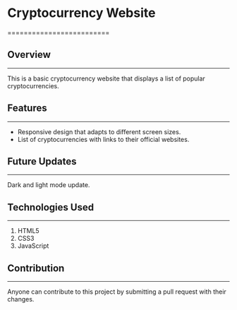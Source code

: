 # Cryptocurrency Website
=========================

## Overview
-----------
This is a basic cryptocurrency website that displays a list of popular cryptocurrencies.

## Features
------------
* Responsive design that adapts to different screen sizes.
* List of cryptocurrencies with links to their official websites.

## Future Updates
-------------------
Dark and light mode update.

## Technologies Used
--------------------
1. HTML5
2. CSS3
3. JavaScript

## Contribution
-----------------
Anyone can contribute to this project by submitting a pull request with their changes.
